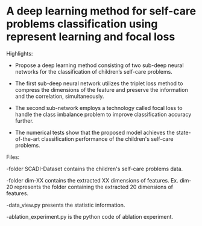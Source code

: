 # A deep learning method for self-care problems classification using represent learning and focal loss

Highlights:

- Propose a deep learning method consisting of two sub-deep neural networks for the classification of children’s self-care problems. 

- The first sub-deep neural network utilizes the triplet loss method to compress the dimensions of the feature and preserve the information and the correlation, simultaneously. 

- The second sub-network employs a technology called focal loss to handle the class imbalance problem to improve classification accuracy further. 

- The numerical tests show that the proposed model achieves the state-of-the-art classification performance of the children's self-care problems.

Files:

-folder SCADI-Dataset contains the children's self-care problems data.

-folder dim-XX contains the extracted XX dimensions of features. Ex. dim-20 represents the folder containing the extracted 20 dimensions of features. 

-data_view.py presents the statistic information. 

-ablation_experiment.py is the python code of ablation experiment. 
